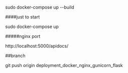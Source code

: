 sudo docker-compose up --build

####just to start

sudo docker-compose up

#####nginx port

http://localhost:5000/apidocs/

##branch

git push origin deployment_docker_nginx_gunicorn_flask
